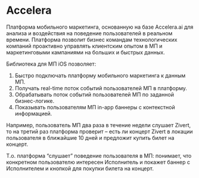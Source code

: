 # Accelera

Платформа мобильного маркетинга, основанную на базе Accelera.ai для анализа и воздействия на поведение пользователей в реальном времени. Платформа позволит бизнес командам технологических компаний проактивно управлять клиентским опытом в МП и маркетинговыми кампаниями на больших и быстрых данных.

Библиотека для МП iOS позволяет:

1. Быстро подключать платформу мобильного маркетинга к данным МП.
2. Получать real-time поток событий пользователей МП в платформу.
3. Обрабатывать поток событий пользователей МП по заданной бизнес-логике.
4. Показывать пользователям МП in-app баннеры с контекстной информацией.

Например, пользователь МП два раза в течение недели слушает Zivert, то на третий раз платформа проверит – есть ли концерт Zivert в локации пользователя в ближайшие 10 дней и предложит купить билет на концерт.

Т.о. платформа “слушает” поведение пользователя в МП: понимает, что конкретном пользователю интересен Исполнитель и покажет баннер с Исполнителем и кнопкой для покупки билета на концерт.
